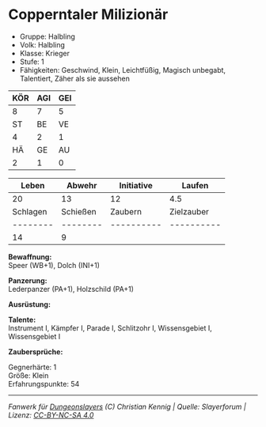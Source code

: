 # Copperntaler Milizionär  
- Gruppe: Halbling  
- Volk: Halbling  
- Klasse: Krieger  
- Stufe: 1  
- Fähigkeiten: Geschwind, Klein, Leichtfüßig, Magisch unbegabt, Talentiert, Zäher als sie aussehen  


| KÖR | AGI | GEI |  
| --- | --- | --- |  
| 8   | 7   | 5   |
| ST  | BE  | VE  |  
| 4   | 2   | 1   |
| HÄ  | GE  | AU  |  
| 2   | 1   | 0   |


| Leben    | Abwehr   | Initiative | Laufen     |
| -------- | -------- | ---------- | ---------- |
| 20       | 13       | 12         | 4.5        |
| Schlagen | Schießen | Zaubern    | Zielzauber |
| -------- | -------- | ---------- | ---------- |
| 14       | 9        |            |            |

**Bewaffnung:**  
Speer (WB+1), Dolch (INI+1)

**Panzerung:**  
Lederpanzer (PA+1), Holzschild (PA+1)

**Ausrüstung:**  


**Talente:**  
Instrument I, Kämpfer I, Parade I, Schlitzohr I, Wissensgebiet I, Wissensgebiet I

**Zaubersprüche:**  


Gegnerhärte: 1  
Größe: Klein  
Erfahrungspunkte: 54  



___
*Fanwerk für [Dungeonslayers](https://www.dungeonslayers.net/) (C) Christian Kennig | Quelle: Slayerforum | Lizenz: [CC-BY-NC-SA 4.0](https://creativecommons.org/licenses/by-nc-sa/4.0/deed.de)*